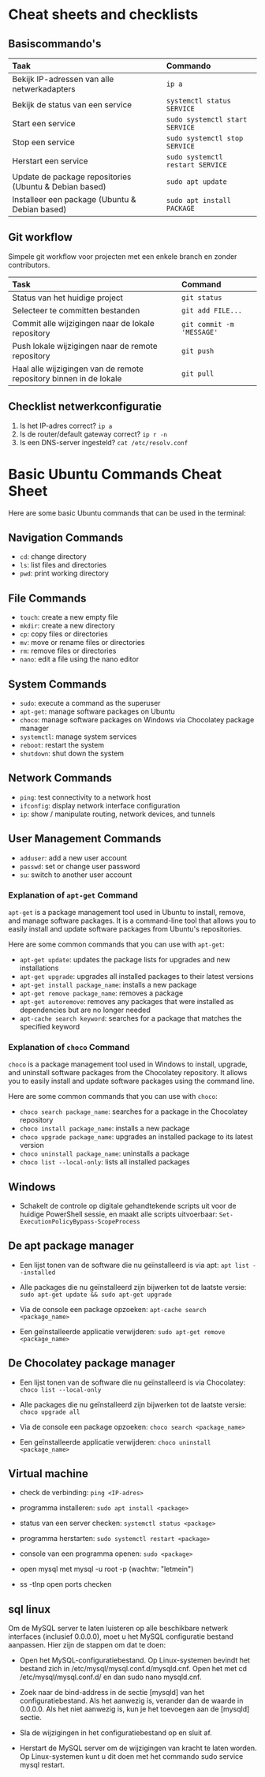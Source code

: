 # Cheat sheets and checklists

## Basiscommando's

| Taak                                                   | Commando                         |
| :----------------------------------------------------- | :------------------------------- |
| Bekijk IP-adressen van alle netwerkadapters            | `ip a`                           |
| Bekijk de status van een service                       | `systemctl status SERVICE`       |
| Start een service                                      | `sudo systemctl start SERVICE`   |
| Stop een service                                       | `sudo systemctl stop SERVICE`    |
| Herstart een service                                   | `sudo systemctl restart SERVICE` |
| Update de package repositories (Ubuntu & Debian based) | `sudo apt update`                |
| Installeer een package (Ubuntu & Debian based)         | `sudo apt install PACKAGE`       |

## Git workflow

Simpele git workflow voor projecten met een enkele branch en zonder contributors.

| Task                                                               | Command                   |
| :----------------------------------------------------------------- | :------------------------ |
| Status van het huidige project                                     | `git status`              |
| Selecteer te committen bestanden                                   | `git add FILE...`         |
| Commit alle wijzigingen naar de lokale repository                  | `git commit -m 'MESSAGE'` |
| Push lokale wijzigingen naar de remote repository                  | `git push`                |
| Haal alle wijzigingen van de remote repository binnen in de lokale | `git pull`                |

## Checklist netwerkconfiguratie

1. Is het IP-adres correct? `ip a`
2. Is de router/default gateway correct? `ip r -n`
3. Is een DNS-server ingesteld? `cat /etc/resolv.conf`

# Basic Ubuntu Commands Cheat Sheet

Here are some basic Ubuntu commands that can be used in the terminal:

## Navigation Commands

- `cd`: change directory
- `ls`: list files and directories
- `pwd`: print working directory

## File Commands

- `touch`: create a new empty file
- `mkdir`: create a new directory
- `cp`: copy files or directories
- `mv`: move or rename files or directories
- `rm`: remove files or directories
- `nano`: edit a file using the nano editor

## System Commands

- `sudo`: execute a command as the superuser
- `apt-get`: manage software packages on Ubuntu
- `choco`: manage software packages on Windows via Chocolatey package manager
- `systemctl`: manage system services
- `reboot`: restart the system
- `shutdown`: shut down the system

## Network Commands

- `ping`: test connectivity to a network host
- `ifconfig`: display network interface configuration
- `ip`: show / manipulate routing, network devices, and tunnels

## User Management Commands

- `adduser`: add a new user account
- `passwd`: set or change user password
- `su`: switch to another user account

### Explanation of `apt-get` Command

`apt-get` is a package management tool used in Ubuntu to install, remove, and manage software packages. It is a command-line tool that allows you to easily install and update software packages from Ubuntu's repositories.

Here are some common commands that you can use with `apt-get`:

- `apt-get update`: updates the package lists for upgrades and new installations
- `apt-get upgrade`: upgrades all installed packages to their latest versions
- `apt-get install package_name`: installs a new package
- `apt-get remove package_name`: removes a package
- `apt-get autoremove`: removes any packages that were installed as dependencies but are no longer needed
- `apt-cache search keyword`: searches for a package that matches the specified keyword

### Explanation of `choco` Command

`choco` is a package management tool used in Windows to install, upgrade, and uninstall software packages from the Chocolatey repository. It allows you to easily install and update software packages using the command line.

Here are some common commands that you can use with `choco`:

- `choco search package_name`: searches for a package in the Chocolatey repository
- `choco install package_name`: installs a new package
- `choco upgrade package_name`: upgrades an installed package to its latest version
- `choco uninstall package_name`: uninstalls a package
- `choco list --local-only`: lists all installed packages

## Windows

- Schakelt de controle op digitale gehandtekende scripts uit voor de huidige PowerShell sessie, en maakt alle scripts uitvoerbaar: `Set-ExecutionPolicyBypass-ScopeProcess`

## De apt package manager

- Een lijst tonen van de software die nu geïnstalleerd is via apt: `apt list --installed`

- Alle packages die nu geïnstalleerd zijn bijwerken tot de laatste versie: `sudo apt-get update && sudo apt-get upgrade`

- Via de console een package opzoeken: `apt-cache search <package_name>`

- Een geïnstalleerde applicatie verwijderen: `sudo apt-get remove <package_name>`

## De Chocolatey package manager

- Een lijst tonen van de software die nu geïnstalleerd is via Chocolatey: `choco list --local-only`

- Alle packages die nu geïnstalleerd zijn bijwerken tot de laatste versie: `choco upgrade all`

- Via de console een package opzoeken: `choco search <package_name>`

- Een geïnstalleerde applicatie verwijderen: `choco uninstall <package_name>`

## Virtual machine

- check de verbinding: `ping <IP-adres>`

- programma installeren: `sudo apt install <package>`

- status van een server checken: `systemctl status <package>`

- programma herstarten: `sudo systemctl restart <package>`

- console van een programma openen: `sudo <package>`

- open mysql met mysql -u root -p (wachtw: "letmein")

- ss -tlnp open ports checken

## sql linux

Om de MySQL server te laten luisteren op alle beschikbare netwerk interfaces (inclusief 0.0.0.0), moet u het MySQL configuratie bestand aanpassen. Hier zijn de stappen om dat te doen:

- Open het MySQL-configuratiebestand. Op Linux-systemen bevindt het bestand zich in /etc/mysql/mysql.conf.d/mysqld.cnf. Open het met cd /etc/mysql/mysql.conf.d/ en dan sudo nano mysqld.cnf.

- Zoek naar de bind-address in de sectie [mysqld] van het configuratiebestand. Als het aanwezig is, verander dan de waarde in 0.0.0.0. Als het niet aanwezig is, kun je het toevoegen aan de [mysqld] sectie.

- Sla de wijzigingen in het configuratiebestand op en sluit af.

- Herstart de MySQL server om de wijzigingen van kracht te laten worden. Op Linux-systemen kunt u dit doen met het commando sudo service mysql restart.

